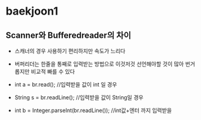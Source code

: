 # baekjoon1

## Scanner와 Bufferedreader의 차이

- 스캐너의 경우 사용하기 편리하지만 속도가 느리다

- 버퍼리더는 한줄을 통째로 입력받는 방법으로 이것저것 선언해야할 것이 많아 번거롭지만 비교적 빠를 수 있다

- int a = br.read();   //입력받을 값이 int 일 경우
- String s = br.readLine();   //입력받을 값이 String일 경우
- int b = Integer.parseInt(br.readLine());      //int값+엔터 까지 입력받을 
        
